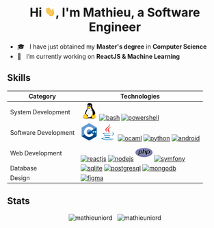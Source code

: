 <h1 align="center">Hi <img src="https://raw.githubusercontent.com/devSouvik/devSouvik/master/Hi.gif" width="25">, I'm Mathieu, a Software Engineer</h1>

- 🎓 &nbsp; I have just obtained my **Master's degree** in **Computer Science**
- 🧠 &nbsp; I’m currently working on **ReactJS & Machine Learning**

## Skills

<p align="center">

| Category | Technologies |
|-----------|-------|
| System Development | <a href="https://www.linux.org/" target="_blank" rel="noreferrer"><img src="https://raw.githubusercontent.com/devicons/devicon/master/icons/linux/linux-original.svg" alt="linux" height="40"/></a> <a href="https://www.gnu.org/software/bash/" target="_blank" rel="noreferrer"><img src="https://www.vectorlogo.zone/logos/gnu_bash/gnu_bash-icon.svg" alt="bash" height="40"/></a> <a href="https://learn.microsoft.com/fr-fr/powershell/" target="_blank" rel="noreferrer"><img src="https://deow9bq0xqvbj.cloudfront.net/image-logo/1769310/powershell.png" alt="powershell" height="40"/></a> |
| Software Development | <a href="https://www.w3schools.com/cpp/" target="_blank" rel="noreferrer"><img src="https://raw.githubusercontent.com/devicons/devicon/master/icons/cplusplus/cplusplus-original.svg" alt="cplusplus" height="40"/></a> <a href="https://www.java.com" target="_blank" rel="noreferrer"><img src="https://raw.githubusercontent.com/devicons/devicon/master/icons/java/java-original.svg" alt="java" height="40"/></a> <a href="https://ocaml.org/" target="_blank" rel="noreferrer"><img src="https://caiorss.github.io/Functional-Programming/ocaml/images/ocamlogo.png" alt="ocaml" height="40"/></a> <a href="https://www.python.org/" target="_blank" rel="noreferrer"><img src="https://brandslogos.com/wp-content/uploads/images/large/python-logo.png" alt="python" height="40"/></a> <a href="https://developer.android.com" target="_blank" rel="noreferrer"><img src="https://www.argenta.be/content/argenta/nl/bankieren/argenta-app/argenta-app-updaten/jcr%3acontent/rootLayoutContainer/root/responsivegrid/responsivegrid_copy_/equal_height_contain/panel_copy/panel-grid/image.coreimg.png/1645040290215.png" alt="android" height="40"/></a> |
| Web Development | <a href="https://fr.legacy.reactjs.org/" target="_blank" rel="noreferrer"><img src="https://cdn4.iconfinder.com/data/icons/logos-3/600/React.js_logo-512.png" alt="reactjs" height="40"></a> <a href="https://nodejs.org/" target="_blank" rel="noreferrer"><img src="https://cdn.iconscout.com/icon/free/png-64/node-js-1174925.png" alt="nodejs" height="40"></a> <a href="https://www.php.net" target="_blank" rel="noreferrer"><img src="https://raw.githubusercontent.com/devicons/devicon/master/icons/php/php-original.svg" alt="php" height="40"/></a> <a href="https://symfony.com" target="_blank" rel="noreferrer"><img src="https://symfony.com/logos/symfony_white_03.png" alt="symfony" height="40"/></a> |
| Database | <a href="https://mariadb.org/" target="_blank" rel="noreferrer"><img src="https://1.bp.blogspot.com/-sWFwjDmfjEo/XqcbUTQkCRI/AAAAAAAA784/3aIrGt2N980-rXgbQ5Nis7zGjFPiARsCQCK4BGAsYHg/MariaDB_Logo.d8a208f0a889a8f0f0551b8391a065ea79c54f3a.png" alt="sqlite" height="40"/></a> <a href="https://www.postgresql.org/" target="_blank" rel="noreferrer"><img src="https://cdn.iconscout.com/icon/free/png-256/postgresql-10-1175121.png" alt="postgresql" height="40"/></a> <a href="https://www.mongodb.com/" target="_blank" rel="noreferrer"><img src="https://www.vectorlogo.zone/logos/mongodb/mongodb-icon.svg" alt="mongodb" height="40"/></a> |
| Design | <a href="https://www.figma.com/" target="_blank" rel="noreferrer"><img src="https://www.vectorlogo.zone/logos/figma/figma-icon.svg" alt="figma" height="40"/></a> |

## Stats
<div align="center">
<img src="https://github-readme-stats.vercel.app/api/top-langs/?username=mathieuniord&layout=compact&text_color=daf7dc&bg_color=151515&show_icons=true&theme=dark&count_private=true&langs_count=5" alt="mathieuniord" /> &nbsp; <img src="https://github-readme-stats.vercel.app/api?username=mathieuniord&show_icons=true&theme=dark&hide_border=true&locale=en" alt="mathieuniord" />
<!--<img align="right" src="https://github-readme-streak-stats.herokuapp.com/?user=mathieuniord&show_icons=true&theme=dark&hide_border=true&locale=en" alt="mathieuniord" />-->
</div>
